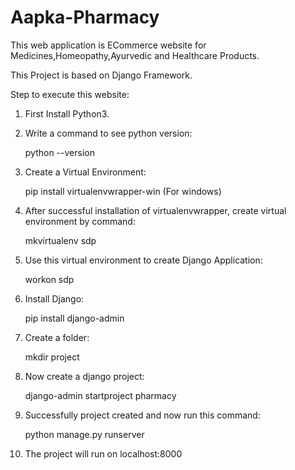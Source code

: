 # Aapka-Pharmacy
This web application is ECommerce website for Medicines,Homeopathy,Ayurvedic and Healthcare Products.

This Project is based on Django Framework.

Step to execute this website: 

1) First Install Python3.

2) Write a command to see python version:

    python --version
3) Create a Virtual Environment:

    pip install virtualenvwrapper-win (For windows)
4) After successful installation of virtualenvwrapper, create virtual environment by command:

    mkvirtualenv sdp
5) Use this virtual environment to create Django Application:

    workon sdp
6) Install Django:

    pip install django-admin
7) Create a folder:

    mkdir project
8) Now create a django project: 

    django-admin startproject pharmacy
9) Successfully project created and now run this command:

    python manage.py runserver
10) The project will run on localhost:8000
